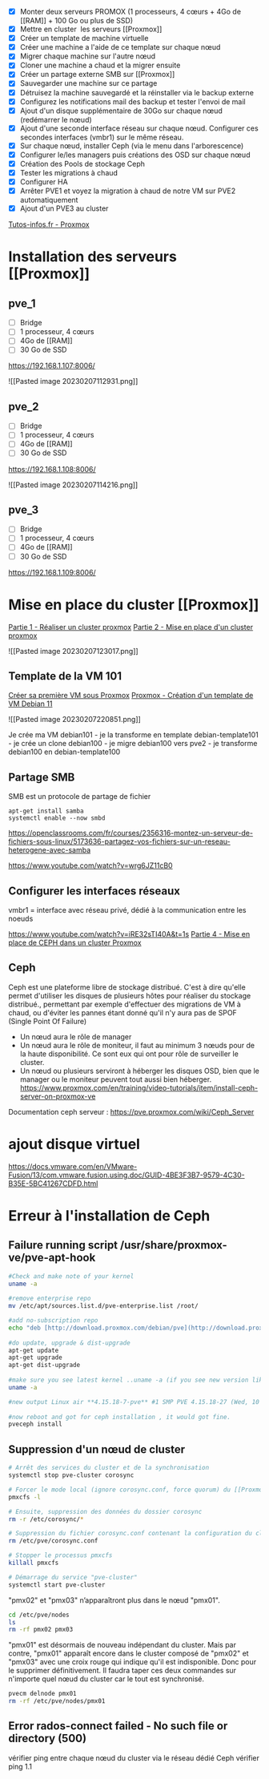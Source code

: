 - [x] Monter deux serveurs PROMOX (1 processeurs, 4 cœurs + 4Go de [[RAM]] + 100 Go ou plus de SSD)
- [x] Mettre en cluster  les serveurs [[Proxmox]]
- [x] Créer un template de machine virtuelle
- [x] Créer une machine a l'aide de ce template sur chaque nœud
- [x] Migrer chaque machine sur l'autre nœud
- [x] Cloner une machine a chaud et la migrer ensuite
- [x] Créer un partage externe SMB sur [[Proxmox]]
- [x] Sauvegarder une machine sur ce partage
- [x] Détruisez la machine sauvegardé et la réinstaller via le backup externe
- [x] Configurez les notifications mail des backup et tester l'envoi de mail
- [x] Ajout d'un disque supplémentaire de 30Go sur chaque nœud (redémarrer le nœud)
- [x] Ajout d'une seconde interface réseau sur chaque nœud. Configurer ces secondes interfaces (vmbr1) sur le même réseau.
- [x] Sur chaque nœud, installer Ceph (via le menu dans l'arborescence)
- [x] Configurer le/les managers puis créations des OSD sur chaque nœud
- [x] Création des Pools de stockage Ceph
- [x] Tester les migrations à chaud
- [x] Configurer HA
- [x] Arrêter PVE1 et voyez la migration à chaud de notre VM sur PVE2 automatiquement
- [x] Ajout d'un PVE3 au cluster

[Tutos-infos.fr - Proxmox](https://tutos-info.fr/index.php/proxmox/) 

# Installation des serveurs [[Proxmox]]

## pve_1
- [ ] Bridge
- [ ] 1 processeur, 4 cœurs
- [ ] 4Go de [[RAM]]
- [ ] 30 Go de SSD

https://192.168.1.107:8006/

![[Pasted image 20230207112931.png]]

## pve_2
- [ ] Bridge
- [ ] 1 processeur, 4 cœurs
- [ ] 4Go de [[RAM]]
- [ ] 30 Go de SSD

https://192.168.1.108:8006/

![[Pasted image 20230207114216.png]]

## pve_3
- [ ] Bridge
- [ ] 1 processeur, 4 cœurs
- [ ] 4Go de [[RAM]]
- [ ] 30 Go de SSD

https://192.168.1.109:8006/

# Mise en place du cluster [[Proxmox]]

[Partie 1 - Réaliser un cluster proxmox](https://www.youtube.com/watch?v=Y-n73ciSsZw)
[Partie 2 - Mise en place d'un cluster proxmox](https://www.youtube.com/watch?v=iBnaSNKGnZ4)

![[Pasted image 20230207123017.png]]

## Template de la VM 101
[Créer sa première VM sous Proxmox](https://www.it-connect.fr/comment-installer-proxmox-ve-7-0-et-creer-sa-premiere-vm/#V_Creer_une_machine_virtuelle_sous_Proxmox)
[Proxmox - Création d'un template de VM Debian 11](https://www.youtube.com/watch?v=xfOKS853aXI)

![[Pasted image 20230207220851.png]]

Je crée ma VM debian101
	- je la transforme en template debian-template101
		- je crée un clone debian100
			- je migre debian100 vers pve2
				- je transforme debian100 en debian-template100

## Partage SMB
SMB est un protocole de partage de fichier

```
apt-get install samba
systemctl enable --now smbd

```

https://openclassrooms.com/fr/courses/2356316-montez-un-serveur-de-fichiers-sous-linux/5173636-partagez-vos-fichiers-sur-un-reseau-heterogene-avec-samba

https://www.youtube.com/watch?v=wrg6JZ11cB0

## Configurer les interfaces réseaux
vmbr1 = interface avec réseau privé, dédié à la communication entre les noeuds

https://www.youtube.com/watch?v=iRE32sTI40A&t=1s
[Partie 4 - Mise en place de CEPH dans un cluster Proxmox](https://www.youtube.com/watch?v=OcqarjbubEM)

## Ceph
Ceph est une plateforme libre de stockage distribué. 
C'est à dire qu'elle permet d'utiliser les disques de plusieurs hôtes pour réaliser du stockage distribué., permettant par exemple d'effectuer des migrations de VM à chaud, ou d'éviter les pannes étant donné qu'il n'y aura pas de SPOF (Single Point Of Failure)

- Un nœud aura le rôle de manager
- Un nœud aura le rôle de moniteur, il faut au minimum 3 nœuds pour de la haute disponibilité. Ce sont eux qui ont pour rôle de surveiller le cluster.
- Un nœud ou plusieurs serviront à héberger les disques OSD, bien que le manager ou le moniteur peuvent tout aussi bien héberger. 
https://www.proxmox.com/en/training/video-tutorials/item/install-ceph-server-on-proxmox-ve

Documentation ceph serveur : https://pve.proxmox.com/wiki/Ceph_Server

# ajout disque virtuel
https://docs.vmware.com/en/VMware-Fusion/13/com.vmware.fusion.using.doc/GUID-4BE3F3B7-9579-4C30-B35E-5BC41267CDFD.html

# Erreur à l'installation de Ceph

## Failure running script /usr/share/proxmox-ve/pve-apt-hook

``` bash
#Check and make note of your kernel
uname -a  
  
#remove enterprise repo
mv /etc/apt/sources.list.d/pve-enterprise.list /root/  

#add no-subscription repo  
echo "deb [http://download.proxmox.com/debian/pve](http://download.proxmox.com/debian/pve) stretch pve-no-subscription" > /etc/apt/sources.list.d/pve-no-sub.list  
  
#do update, upgrade & dist-upgrade  
apt-get update  
apt-get upgrade  
apt-get dist-upgrade  
  
#make sure you see latest kernel ..uname -a (if you see new version like below or greater, its updated)  
uname -a  

#new output Linux air **4.15.18-7-pve** #1 SMP PVE 4.15.18-27 (Wed, 10 Oct 2018 10:50:11 +0200) x86_64 GNU/Linux  
  
#now reboot and got for ceph installation , it would got fine.  
pveceph install
```

## Suppression d'un nœud de cluster

``` bash
# Arrêt des services du cluster et de la synchronisation
systemctl stop pve-cluster corosync

# Forcer le mode local (ignore corosync.conf, force quorum) du [[Proxmox]] Cluster File System
pmxcfs -l

# Ensuite, suppression des données du dossier corosync
rm -r /etc/corosync/*

# Suppression du fichier corosync.conf contenant la configuration du cluster
rm /etc/pve/corosync.conf

# Stopper le processus pmxcfs
killall pmxcfs

# Démarrage du service "pve-cluster"
systemctl start pve-cluster
```

"pmx02" et "pmx03" n’apparaîtront plus dans le nœud "pmx01".

```bash
cd /etc/pve/nodes
ls
rm -rf pmx02 pmx03
```

"pmx01" est désormais de nouveau indépendant du cluster.
Mais par contre, "pmx01" apparaît encore dans le cluster composé de "pmx02" et "pmx03" avec une croix rouge qui indique qu'il est indisponible.
Donc pour le supprimer définitivement. Il faudra taper ces deux commandes sur n'importe quel nœud du cluster car le tout est synchronisé.

```bash
pvecm delnode pmx01
rm -rf /etc/pve/nodes/pmx01
```

## Error rados-connect failed - No such file or directory (500)

vérifier ping entre chaque nœud du cluster via le réseau dédié Ceph
vérifier ping 1.1
